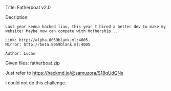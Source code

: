 Title: Fatherboat v2.0

Decription:
```
Last year kenna hacked liao, this year I hired a better dev to make my website! Maybe now can compete with Mothership...

Link: http://alpha.8059blank.ml:4005
Mirror: http://beta.8059blank.ml:4005

Author: Lucas
```

Given files: fatherboat.zip

Just refer to https://hackmd.io/@samuzora/S18qUdQNs

I could not do this challenge.
